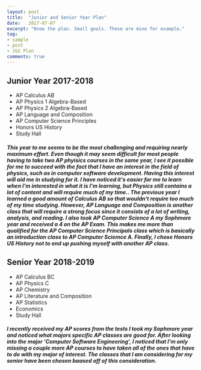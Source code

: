 ```yaml
---
layout: post
title:  "Junior and Senior Year Plan"
date:   2017-07-07
excerpt: "Know the plan. Small goals. These are mine for example."
tag:
- sample
- post
- J&S Plan 
comments: true
---
```


## Junior Year 2017-2018
* AP Calculus AB
* AP Physics 1 Algebra-Based
* AP Physics 2 Algebra-Based
* AP Language and Composition
* AP Computer Science Principles
* Honors US History
* Study Hall
##### This year to me seems to be the most challenging and requiring nearly maximum effort. Even though it may seem difficult for most people having to take two AP phyisics courses in the same year, I see it possible for me to succeed with the fact that I have an interest in the field of physics, such as in computer software development. Having this interest will aid me in studying for it. I have noticed it's easier for me to learn when I'm interested in what it is I'm learning, but Physics still contains a lot of content and will require much of my time.. The previous year I learned a good amount of Calculus AB so that wouldn't require too much of my time studying. However, AP Language and Composition is another class that will require a strong focus since it consists of a lot of writing, analysis, and reading. I also took AP Computer Science A my Sophmore year and received a 4 on the AP Exam. This makes me more than qualified for the AP Computer Science Principals class which is basically an introduction class to AP Computer Sciemce A. Finally, I chose Honors US History not to end up pushing myself with another AP class.

## Senior Year 2018-2019
* AP Calculus BC
* AP Physics C
* AP Chemistry
* AP Literature and Composition
* AP Statistics
* Economics
* Study Hall
##### I recently received my AP scores from the tests I took my Sophmore year and noticed what majors specific AP classes are good for. After looking into the major 'Computer Software Engineering', I noticed that I'm only missing a couple more AP courses to have taken all of the ones that have to do with my major of interest. The classes that I am considering for my senior have been chosen baased off of this consideration.
